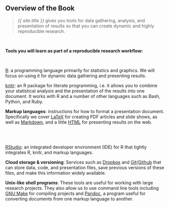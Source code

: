 <!-- About the Book -->
<section id="overview">
  <div class="page-header">
    <h2>Overview of the Book</h2>
  </div>
  <div class="row">
    <div class="span11">
      <blockquote><em>{{ site.title }}</em> gives you tools for data gathering, analysis, and presentation of results so that you can create dynamic and highly reproducible research.</blockquote>
      <br>
      <p class="lead"><strong>Tools you will learn as part of a reproducible research workflow:</strong></p>
      <br>
    </div>
  </div>
  <div class="row">
    <div class="span3">
      <p><a href="http://www.r-project.org/">R</a>: a programming language primarily for statistics and graphics. We will focus on using it for dynamic data gathering and presenting results.</p>
    </div>
    <div class="span3 offset1">
      <p><a href="http://yihui.name/knitr/">knitr</a>: an R package for literate programming, i.e. it allows you to combine your statistical analysis and the presentation of the results into one document. It works with R and a number of other languages such as Bash, Python, and Ruby.</p>
    </div>
    <div class="span3 offset1">
      <p><strong>Markup languages</strong>: instructions for how to format a presentation document. Specifically we cover <a href="http://www.latex-project.org/">LaTeX</a> for creating PDF articles and slide shows, as well as <a href="http://daringfireball.net/projects/markdown/">Markdown</a>, and a little <a href="http://en.wikipedia.org/wiki/HTML">HTML</a> for presenting results on the web.</p>
    </div>
  </div>
  <br><br>
  <div class="row">
    <div class="span3">
      <p><a href="http://www.rstudio.com/">RStudio</a>: an integrated developer environment (IDE) for R that tightly integrates R, knitr, and markup languages.</p>
    </div>
    <div class="span3 offset1">
      <p><strong>Cloud storage &amp; versioning</strong>: Services such as <a href="https://www.dropbox.com">Dropbox</a> and <a href="http://git-scm.com/">Git</a>/<a href="https://github.com/">Github</a> that can store data, code, and presentation files, save previous versions of these files, and make this information widely available.</p>
    </div>
    <div class="span3 offset1">
      <p><strong>Unix-like shell programs</strong>: These tools are useful for working with large research projects. They also allow us to use command line tools including <a href="http://www.gnu.org/software/make/">GNU Make</a> for compiling projects and <a href="http://johnmacfarlane.net/pandoc/">Pandoc</a>, a program useful for converting documents from one markup language to another.</p>
    </div>
    <br><br><br><br>
  </div>
</section>